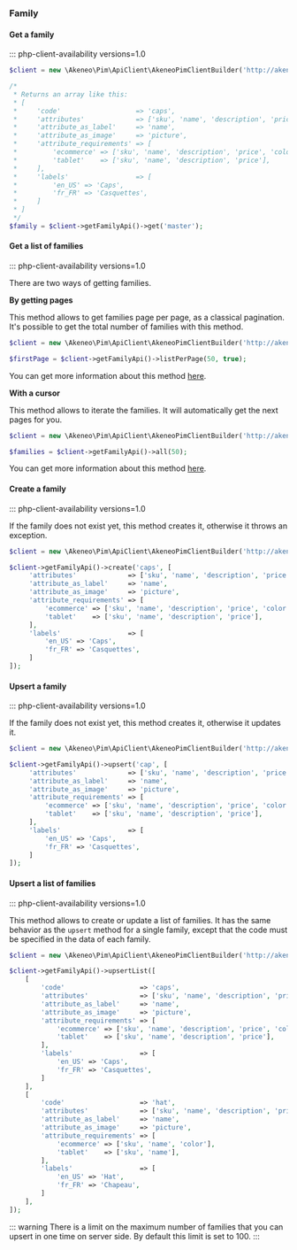 ### Family

#### Get a family 
::: php-client-availability versions=1.0

```php
$client = new \Akeneo\Pim\ApiClient\AkeneoPimClientBuilder('http://akeneo.com/')->buildAuthenticatedByPassword('client_id', 'secret', 'admin', 'admin');

/*
 * Returns an array like this:
 * [
 *     'code'                   => 'caps',
 *     'attributes'             => ['sku', 'name', 'description', 'price', 'color'],
 *     'attribute_as_label'     => 'name',
 *     'attribute_as_image'     => 'picture',
 *     'attribute_requirements' => [
 *         'ecommerce' => ['sku', 'name', 'description', 'price', 'color'],
 *         'tablet'    => ['sku', 'name', 'description', 'price'],
 *     ],
 *     'labels'                 => [
 *         'en_US' => 'Caps',
 *         'fr_FR' => 'Casquettes',
 *     ]
 * ]
 */
$family = $client->getFamilyApi()->get('master');
```

#### Get a list of families 
::: php-client-availability versions=1.0

There are two ways of getting families. 

**By getting pages**

This method allows to get families page per page, as a classical pagination.
It's possible to get the total number of families with this method.

```php
$client = new \Akeneo\Pim\ApiClient\AkeneoPimClientBuilder('http://akeneo.com/')->buildAuthenticatedByPassword('client_id', 'secret', 'admin', 'admin');

$firstPage = $client->getFamilyApi()->listPerPage(50, true);
```

You can get more information about this method [here](/php-client/list-resources.html#by-getting-pages).

**With a cursor**

This method allows to iterate the families. It will automatically get the next pages for you.

```php
$client = new \Akeneo\Pim\ApiClient\AkeneoPimClientBuilder('http://akeneo.com/')->buildAuthenticatedByPassword('client_id', 'secret', 'admin', 'admin');

$families = $client->getFamilyApi()->all(50);
```

You can get more information about this method [here](/php-client/list-resources.html#with-a-cursor).

#### Create a family 
::: php-client-availability versions=1.0

If the family does not exist yet, this method creates it, otherwise it throws an exception.

```php
$client = new \Akeneo\Pim\ApiClient\AkeneoPimClientBuilder('http://akeneo.com/', 'client_id', 'secret', 'admin', 'admin')->build()

$client->getFamilyApi()->create('caps', [
     'attributes'             => ['sku', 'name', 'description', 'price', 'color'],
     'attribute_as_label'     => 'name',
     'attribute_as_image'     => 'picture',
     'attribute_requirements' => [
         'ecommerce' => ['sku', 'name', 'description', 'price', 'color'],
         'tablet'    => ['sku', 'name', 'description', 'price'],
     ],
     'labels'                 => [
         'en_US' => 'Caps',
         'fr_FR' => 'Casquettes',
     ]
]);
```

#### Upsert a family 
::: php-client-availability versions=1.0

If the family does not exist yet, this method creates it, otherwise it updates it.

```php
$client = new \Akeneo\Pim\ApiClient\AkeneoPimClientBuilder('http://akeneo.com/')->buildAuthenticatedByPassword('client_id', 'secret', 'admin', 'admin');

$client->getFamilyApi()->upsert('cap', [
     'attributes'             => ['sku', 'name', 'description', 'price', 'color'],
     'attribute_as_label'     => 'name',
     'attribute_as_image'     => 'picture',
     'attribute_requirements' => [
         'ecommerce' => ['sku', 'name', 'description', 'price', 'color'],
         'tablet'    => ['sku', 'name', 'description', 'price'],
     ],
     'labels'                 => [
         'en_US' => 'Caps',
         'fr_FR' => 'Casquettes',
     ]
]);
```

#### Upsert a list of families 
::: php-client-availability versions=1.0

This method allows to create or update a list of families.
It has the same behavior as the `upsert` method for a single family, except that the code must be specified in the data of each family.


```php
$client = new \Akeneo\Pim\ApiClient\AkeneoPimClientBuilder('http://akeneo.com/')->buildAuthenticatedByPassword('client_id', 'secret', 'admin', 'admin');

$client->getFamilyApi()->upsertList([
    [
        'code'                   => 'caps',
        'attributes'             => ['sku', 'name', 'description', 'price', 'color'],
        'attribute_as_label'     => 'name',
        'attribute_as_image'     => 'picture',
        'attribute_requirements' => [
            'ecommerce' => ['sku', 'name', 'description', 'price', 'color'],
            'tablet'    => ['sku', 'name', 'description', 'price'],
        ],
        'labels'                 => [
            'en_US' => 'Caps',
            'fr_FR' => 'Casquettes',
        ]
    ],
    [
        'code'                   => 'hat',
        'attributes'             => ['sku', 'name', 'description', 'price', 'color'],
        'attribute_as_label'     => 'name',
        'attribute_as_image'     => 'picture',
        'attribute_requirements' => [
            'ecommerce' => ['sku', 'name', 'color'],
            'tablet'    => ['sku', 'name'],
        ],
        'labels'                 => [
            'en_US' => 'Hat',
            'fr_FR' => 'Chapeau',
        ]
    ],
]);
```

::: warning
There is a limit on the maximum number of families that you can upsert in one time on server side. By default this limit is set to 100.
:::
